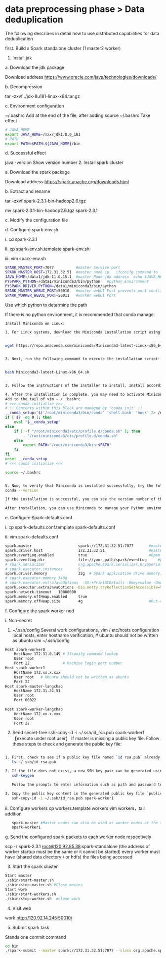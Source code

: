 # data preprocessing phase > Data deduplication
The following describes in detail how to use distributed capabilities for data deduplication

first. Build a Spark standalone cluster (1 master2 worker)
1. Install jdk

a. Download the jdk package

Download address https://www.oracle.com/java/technologies/downloads/

b. Decompression

   tar -zxvf ./jdk-8u181-linux-x64.tar.gz

c. Environment configuration

   ~/.bashrc Add at the end of the file, after adding source ~/.bashrc Take effect


```bash
# JAVA_HOME
export JAVA_HOME=/xxx/jdk1.8.0_181
# PATH
export PATH=$PATH:${JAVA_HOME}/bin
```





d. Successful effect

   java -version Show version number
2. Install spark cluster

a. Download the spark package

Download address https://spark.apache.org/downloads.html

b. Extract and rename

   tar -zxvf spark-2.3.1-bin-hadoop2.6.tgz

   mv spark-2.3.1-bin-hadoop2.6.tgz  spark-2.3.1

c. Modify the configuration file

d. Configure spark-env.sh

   i. cd spark-2.3.1

   ii. cp spark-env.sh.template spark-env.sh

   iii. vim spark-env.sh
```bash
SPARK_MASTER_PORT=7077          #master Service port
SPARK_MASTER_HOST=172.31.32.51  #master node ip   ifconifg command to find，ifconfig The command cannot be found and is required. apt install net-tools Installation and execution ifconfig
JAVA_HOME=/data1/jdk-11.0.15.1  #master Node jdk address  echo $JAVA_HOME Find
PYSPARK_PYTHON=/data1/miniconda3/bin/python   #python Environment
PYSPARK_DRIVER_PYTHON=/data1/miniconda3/bin/python
SPARK_MASTER_WEBUI_PORT=50010   #master webUI Port prevents port conflicts lsof -i:50010
SPARK_WORKER_WEBUI_PORT=50011   #worker webUI Port
```


Use which python to determine the path

If there is no python environment, it is recommended that conda manage:

```bash
Install Miniconda on Linux:

1. For Linux systems, download the Miniconda installation script using the following command:


wget https://repo.anaconda.com/miniconda/Miniconda3-latest-Linux-x86_64.sh


2. Next, run the following command to execute the installation script:


bash Miniconda3-latest-Linux-x86_64.sh


3. Follow the instructions of the installer to install. Install according to the default settings, or customize the settings as needed.

4. After the installation is complete, you may need to activate Miniconda. You can activate Miniconda by executing the following command:
Add to the tail of vim ~ / .bashrc
# >>> conda initialize >>>
# !! Contents within this block are managed by 'conda init' !!
__conda_setup="$('/root/miniconda3/bin/conda' 'shell.bash' 'hook' 2> /dev/null)"
if [ $? -eq 0 ]; then
    eval "$__conda_setup"
else
    if [ -f "/root/miniconda3/etc/profile.d/conda.sh" ]; then
        . "/root/miniconda3/etc/profile.d/conda.sh"
    else
        export PATH="/root/miniconda3/bin:$PATH"
    fi
fi
unset __conda_setup
# <<< conda initialize <<<

source ~/.bashrc


5. Now, to verify that Miniconda is installed successfully, try the following command to check the version of Miniconda:
conda --version

If the installation is successful, you can see the version number of the installed Miniconda.

After installation, you can use Miniconda to manage your Python environment and install various packages and dependencies.
```

e. Configure Spark-defaults.conf

   i. cp spark-defaults.conf.template spark-defaults.conf

   ii. vim spark-defaults.conf
```bash
spark.master                     spark://172.31.32.51:7077       #master Nodes: Port
spark.driver.host                172.31.32.51                    #master Nodes ip
spark.eventLog.enabled           true                            #Open the log
spark.eventLog.dir               file://your_path/spark/eventLog     #Log address
# spark.serializer               org.apache.spark.serializer.KryoSerializer
# spark.executor.instances       5
spark.driver.memory              32g  # Spark application drive memory, take the previous example to give a reference value
# spark.executor.memory 340g
# spark.executor.extraJavaOptions  -XX:+PrintGCDetails -Dkey=value -Dnumbers="one two three"
spark.executor.extraJavaOptions -Dio.netty.tryReflectionSetAccessible=true  #Spark Actuator configures Netty Network Library to improve Network performance
spark.network.timeout   10000000
spark.memory.offHeap.enabled     true
spark.memory.offHeap.size        4g                              #Out-of-heap memory
```

f. Configure the spark worker nod

   i. Non-secret

1. ~/.ssh/config
   Several work configurations, vim / etc/hosts configuration local hosts, enter hostname verification, # ubuntu should not be written as ubuntu
       vim ~/.ssh/config

```bash
Host spark-worker0
    HostName 172.31.0.149 # Ifconifg command lookup
    User root
    Port 22               # Machine login port number
Host spark-worker1
    HostName 172.xx.x.xxx 
    User root   # Ubuntu should not be written as ubuntu
    Port 22
Host spark-master-langchao
    HostName 172.31.32.51
    User root
    Port 60022
 
Host spark-worker-langchao
    HostName 172.xx.x.xxx
    User root
    Port 22
```
2. Send secret-free
      ssh-copy-id -i ~/.ssh/id_rsa.pub spark-worker1【execute under root user】
   If master is missing a public key file. Follow these steps to check and generate the public key file:

```bash

1. First, check to see if a public key file named `id rsa.pub` already exists. You can execute the following command to check:
   ls ~/.ssh/id_rsa.pub

2. If the file does not exist, a new SSH key pair can be generated using the `ssh-keygen` command. Execute the following command:
   ssh-keygen

   Follow the prompts to enter information such as path and password to generate a new SSH key pair.

3. Copy the public key content in the generated public key file `public key rsa.pub`. Then execute the `public key id` command to copy the public key to the target host, and make sure to replace `< your username >` and `< remote host >` as the correct user name and remote host name:
   ssh-copy-id -i ~/.ssh/id_rsa.pub spark-worker1
```

ii. Configure workers
   cp workers.template workers
   vim workers，tail addition
```bash
   spark-master #Master nodes can also be used as worker nodes at the same time
   spark-worker1
```
g. Send the configured spark packets to each worker node respectively

scp -r spark-2.3.1 root@120.92.85.38:spark-standalone (the address of worker startup must be the same or it cannot be started) every worker must have (shared data directory / or hdfs) the files being accessed

3. Start the spark cluster

```bash
Start master
./sbin/start-master.sh
./sbin/stop-master.sh #Close master
Start work
./sbin/start-workers.sh
./sbin/stop-worker.sh  #close work
```

4. Visit web

work http://120.92.14.245:50010/

5. Submit spark task

Standalone commit command


```bash
cd bin
./spark-submit --master spark://172.31.32.51:7077 --class org.apache.spark.examples.SparkPi ../examples/jars/spark-examples_2.12-3.4.0.jar 10000
```


